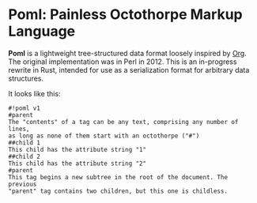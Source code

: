 # Poml: Painless Octothorpe Markup Language

**Poml** is a lightweight tree-structured data format loosely inspired by [Org](http://orgmode.org). The original implementation was in Perl in 2012. This is an in-progress rewrite in Rust, intended for use as a serialization format for arbitrary data structures.

It looks like this:

```poml
#!poml v1
#parent
The "contents" of a tag can be any text, comprising any number of lines,
as long as none of them start with an octothorpe ("#")
##child 1
This child has the attribute string "1"
##child 2
This child has the attribute string "2"
#parent
This tag begins a new subtree in the root of the document. The previous
"parent" tag contains two children, but this one is childless.
```

